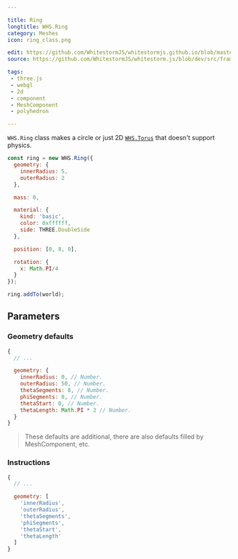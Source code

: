 ```yaml
---

title: Ring
longtitle: WHS.Ring
category: Meshes
icon: ring_class.png

edit: https://github.com/WhitestormJS/whitestormjs.github.io/blob/master/src/pages/docs/meshes/ring.md
source: https://github.com/WhitestormJS/whitestorm.js/blob/dev/src/framework/components/meshes/Ring.js

tags:
 - three.js
 - webgl
 - 2d
 - component
 - MeshComponent
 - polyhedron

---
```


`WHS.Ring` class makes a circle or just 2D <a href="#torus">`WHS.Torus`</a> that doesn't support physics.

```javascript
const ring = new WHS.Ring({
  geometry: {
    innerRadius: 5,
    outerRadius: 2
  },

  mass: 0,

  material: {
    kind: 'basic',
    color: 0xffffff,
    side: THREE.DoubleSide
  },

  position: [0, 8, 0],

  rotation: {
    x: Math.PI/4
  }
});

ring.addTo(world);
```

## Parameters
### Geometry defaults

```javascript
{
  // ...

  geometry: {
    innerRadius: 0, // Number.
    outerRadius: 50, // Number.
    thetaSegments: 8, // Number.
    phiSegments: 8, // Number.
    thetaStart: 0, // Number.
    thetaLength: Math.PI * 2 // Number.
  }
}
```

> These defaults are additional, there are also defaults filled by MeshComponent, etc.

### Instructions

```javascript
{
  // ...

  geometry: [
    'innerRadius', 
    'outerRadius', 
    'thetaSegments', 
    'phiSegments', 
    'thetaStart', 
    'thetaLength'
  ]
}
```
